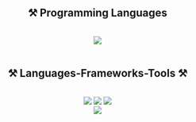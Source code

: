<h2 align="center">⚒️ Programming Languages </h2>
<br/>
<div align="center">
    <img src="https://skillicons.dev/icons?i=python,javascript,dart,r,ruby,php,c,cpp" />
</div>
<br/>

<h2 align="center">⚒️ Languages-Frameworks-Tools ⚒️</h2>
<br/>
<div align="center">
    <img src="https://skillicons.dev/icons?i=react,bootstrap,mui,html,css,tailwind,angular,astro,babel,bun,d3,deno,discordjs,django" />
        <img src="https://skillicons.dev/icons?i=elasticsearch,dynamodb,docker,eclipse,electron,emotion,express,fastapi,figma,firebase,flask,flutter,gatsby,gcp" />
    <img src="https://skillicons.dev/icons?i=github,git,gitlab,graphql,heroku,htmx,jest,jquery,kafka,kubernetes,laravel,latex,less,linux," /><br>
      <img src="https://skillicons.dev/icons?i= md,mongodb,mysql,neovim,nestjs,netlify,nextjs,nginx	,nodejs,npm"/><br>
</div>
<br/>


